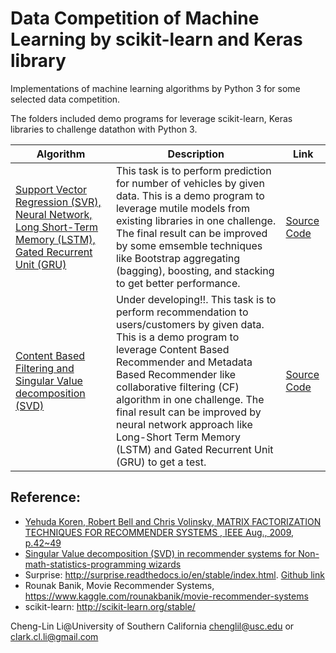 
# Data Competition of Machine Learning by scikit-learn and Keras library
Implementations of machine learning algorithms by Python 3 for some selected data competition.

The folders included demo programs for leverage scikit-learn, Keras libraries to challenge datathon with Python 3. 

|Algorithm|Description|Link|
|------|------|--------|
|[Support Vector Regression (SVR), Neural Network, Long Short-Term Memory (LSTM), Gated Recurrent Unit (GRU)](https://github.com/Cheng-Lin-Li/MachineLearning/tree/master/Competition/McKinseyAnalyticsPrediction) | This task is to perform prediction for number of vehicles by given data. This is a demo program to leverage mutile models from existing libraries in one challenge. The final result can be improved by some emsemble techniques like Bootstrap aggregating (bagging), boosting, and stacking to get better performance.|[Source Code](https://github.com/Cheng-Lin-Li/MachineLearning/tree/master/Competition/McKinseyAnalyticsPrediction)|
|[Content Based Filtering and Singular Value decomposition (SVD)](https://github.com/Cheng-Lin-Li/MachineLearning/blob/master/Competition/McKinseyAnalyticsPrediction/NumberOfVehiclesPrediction.ipynb)  | Under developing!!. This task is to perform recommendation to users/customers by given data. This is a demo program to leverage Content Based Recommender and Metadata Based Recommender like collaborative filtering (CF) algorithm in one challenge. The final result can be improved by neural network approach like Long-Short Term Memory (LSTM) and Gated Recurrent Unit (GRU) to get a test.|[Source Code](https://github.com/Cheng-Lin-Li/MachineLearning/blob/master/Competition/McKinseyAnalyticsRecommendation/Recommendation.ipynb)|



## Reference:
* [Yehuda Koren, Robert Bell and Chris Volinsky, MATRIX  FACTORIZATION TECHNIQUES FOR RECOMMENDER SYSTEMS , IEEE Aug., 2009, p.42~49](https://datajobs.com/data-science-repo/Recommender-Systems-%5BNetflix%5D.pdf)
* [Singular Value decomposition (SVD) in recommender systems for Non-math-statistics-programming wizards](https://medium.com/@m_n_malaeb/singular-value-decomposition-svd-in-recommender-systems-for-non-math-statistics-programming-4a622de653e9)
* Surprise: http://surprise.readthedocs.io/en/stable/index.html. [Github link](https://github.com/NicolasHug/Surprise)
* Rounak Banik, Movie Recommender Systems, https://www.kaggle.com/rounakbanik/movie-recommender-systems
* scikit-learn: http://scikit-learn.org/stable/


Cheng-Lin Li@University of Southern California
chenglil@usc.edu or 
clark.cl.li@gmail.com
